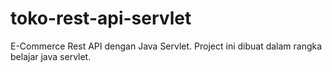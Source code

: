 toko-rest-api-servlet
=====================

E-Commerce Rest API dengan Java Servlet. Project ini dibuat dalam rangka belajar java servlet.
